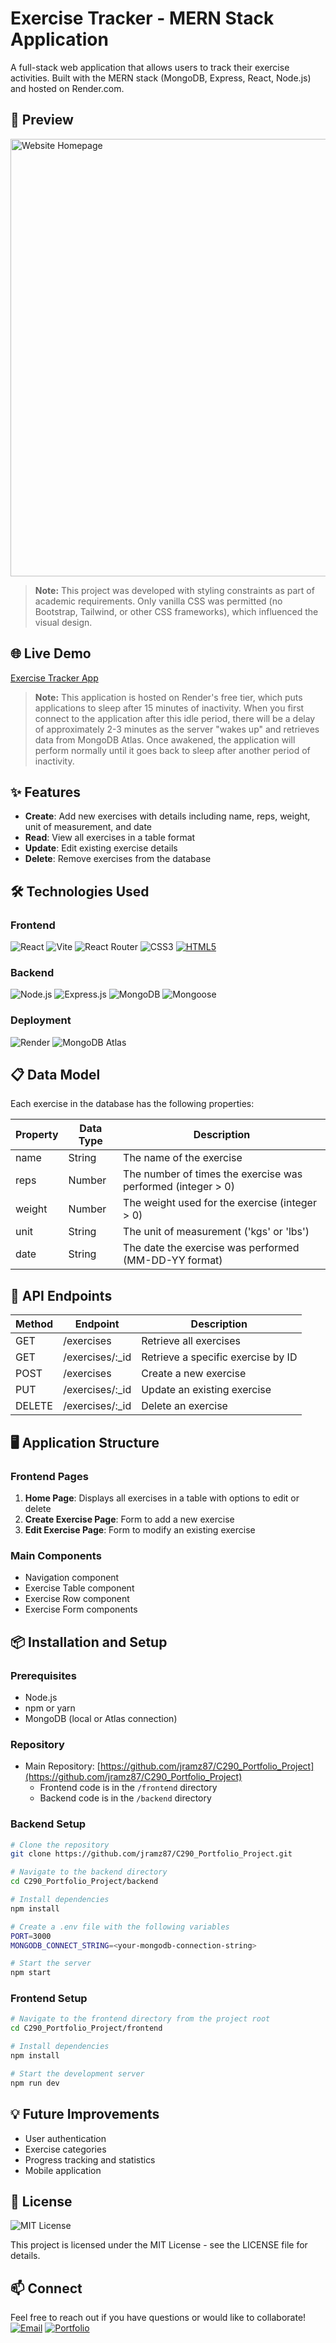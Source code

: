 # Exercise Tracker - MERN Stack Application

A full-stack web application that allows users to track their exercise activities. Built with the MERN stack (MongoDB, Express, React, Node.js) and hosted on Render.com.

## 📸 Preview

<img src="./screenshots/homepage.png" alt="Website Homepage" width="700" />

> **Note:** This project was developed with styling constraints as part of academic requirements. Only vanilla CSS was permitted (no Bootstrap, Tailwind, or other CSS frameworks), which influenced the visual design.

## 🌐 Live Demo

[Exercise Tracker App](https://exercise-tracker-frontend-dur0.onrender.com/)

> **Note:** This application is hosted on Render's free tier, which puts applications to sleep after 15 minutes of inactivity. When you first connect to the application after this idle period, there will be a delay of approximately 2-3 minutes as the server "wakes up" and retrieves data from MongoDB Atlas. Once awakened, the application will perform normally until it goes back to sleep after another period of inactivity.

## ✨ Features

- **Create**: Add new exercises with details including name, reps, weight, unit of measurement, and date
- **Read**: View all exercises in a table format
- **Update**: Edit existing exercise details
- **Delete**: Remove exercises from the database

## 🛠️ Technologies Used

### Frontend
![React](https://img.shields.io/badge/React-20232A?style=for-the-badge&logo=react&logoColor=61DAFB)
![Vite](https://img.shields.io/badge/Vite-B73BFE?style=for-the-badge&logo=vite&logoColor=FFD62E)
![React Router](https://img.shields.io/badge/React_Router-CA4245?style=for-the-badge&logo=react-router&logoColor=white)
![CSS3](https://img.shields.io/badge/CSS3-1572B6?style=for-the-badge&logo=css3&logoColor=white)
[![HTML5](https://img.shields.io/badge/HTML5-E34F26?style=for-the-badge&logo=html5&logoColor=white)](https://developer.mozilla.org/en-US/docs/Web/HTML)

### Backend
![Node.js](https://img.shields.io/badge/Node.js-339933?style=for-the-badge&logo=nodedotjs&logoColor=white)
![Express.js](https://img.shields.io/badge/Express.js-000000?style=for-the-badge&logo=express&logoColor=white)
![MongoDB](https://img.shields.io/badge/MongoDB-4EA94B?style=for-the-badge&logo=mongodb&logoColor=white)
![Mongoose](https://img.shields.io/badge/Mongoose-880000?style=for-the-badge&logo=mongoose&logoColor=white)

### Deployment
![Render](https://img.shields.io/badge/Render-46E3B7?style=for-the-badge&logo=render&logoColor=white)
![MongoDB Atlas](https://img.shields.io/badge/MongoDB%20Atlas-4EA94B?style=for-the-badge&logo=mongodb&logoColor=white)

## 📋 Data Model

Each exercise in the database has the following properties:

| Property | Data Type | Description |
| -------- | --------- | ----------- |
| name | String | The name of the exercise |
| reps | Number | The number of times the exercise was performed (integer > 0) |
| weight | Number | The weight used for the exercise (integer > 0) |
| unit | String | The unit of measurement ('kgs' or 'lbs') |
| date | String | The date the exercise was performed (MM-DD-YY format) |

## 🚀 API Endpoints

| Method | Endpoint | Description |
| ------ | -------- | ----------- |
| GET | /exercises | Retrieve all exercises |
| GET | /exercises/:_id | Retrieve a specific exercise by ID |
| POST | /exercises | Create a new exercise |
| PUT | /exercises/:_id | Update an existing exercise |
| DELETE | /exercises/:_id | Delete an exercise |

## 🖥️ Application Structure

### Frontend Pages
1. **Home Page**: Displays all exercises in a table with options to edit or delete
2. **Create Exercise Page**: Form to add a new exercise
3. **Edit Exercise Page**: Form to modify an existing exercise

### Main Components
- Navigation component
- Exercise Table component
- Exercise Row component
- Exercise Form components

## 📦 Installation and Setup

### Prerequisites
- Node.js
- npm or yarn
- MongoDB (local or Atlas connection)

### Repository
- Main Repository: [https://github.com/jramz87/C290_Portfolio_Project](https://github.com/jramz87/C290_Portfolio_Project)
  - Frontend code is in the `/frontend` directory
  - Backend code is in the `/backend` directory

### Backend Setup
```bash
# Clone the repository
git clone https://github.com/jramz87/C290_Portfolio_Project.git

# Navigate to the backend directory
cd C290_Portfolio_Project/backend

# Install dependencies
npm install

# Create a .env file with the following variables
PORT=3000
MONGODB_CONNECT_STRING=<your-mongodb-connection-string>

# Start the server
npm start
```

### Frontend Setup
```bash
# Navigate to the frontend directory from the project root
cd C290_Portfolio_Project/frontend

# Install dependencies
npm install

# Start the development server
npm run dev
```

## 💡 Future Improvements

- User authentication
- Exercise categories
- Progress tracking and statistics
- Mobile application

## 📜 License

![MIT License](https://img.shields.io/badge/License-MIT-green.svg)

This project is licensed under the MIT License - see the LICENSE file for details.

## 📫 Connect

Feel free to reach out if you have questions or would like to collaborate!
[![Email](https://img.shields.io/badge/Email-jramz1897%40gmail.com-red?style=for-the-badge&logo=gmail&logoColor=white)](mailto:jramz1897@gmail.com)
[![Portfolio](https://img.shields.io/badge/Portfolio-jramz87.github.io-blue?style=for-the-badge&logo=github&logoColor=white)](https://jramz87.github.io/)
